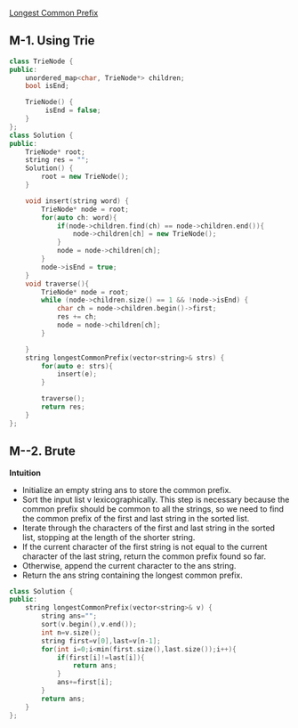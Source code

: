 [ Longest Common Prefix](https://leetcode.com/problems/longest-common-prefix/)

## M-1. Using Trie

```cpp
class TrieNode {
public:
    unordered_map<char, TrieNode*> children;
    bool isEnd;

    TrieNode() {
         isEnd = false;
    }
};
class Solution {
public:
    TrieNode* root;
    string res = "";
    Solution() {
        root = new TrieNode();
    }

    void insert(string word) {
        TrieNode* node = root;
        for(auto ch: word){
            if(node->children.find(ch) == node->children.end()){
                node->children[ch] = new TrieNode();
            }
            node = node->children[ch];
        }
        node->isEnd = true;
    }
    void traverse(){
        TrieNode* node = root;
        while (node->children.size() == 1 && !node->isEnd) {
            char ch = node->children.begin()->first;
            res += ch;
            node = node->children[ch];
        }

    }
    string longestCommonPrefix(vector<string>& strs) {
        for(auto e: strs){
            insert(e);
        }

        traverse();
        return res;
    }
};
```

## M--2. Brute

**Intuition**

-   Initialize an empty string ans to store the common prefix.
-   Sort the input list v lexicographically. This step is necessary because the common prefix should be common to all the strings, so we need to find the common prefix of the first and last string in the sorted list.
-   Iterate through the characters of the first and last string in the sorted list, stopping at the length of the shorter string.
-   If the current character of the first string is not equal to the current character of the last string, return the common prefix found so far.
-   Otherwise, append the current character to the ans string.
-   Return the ans string containing the longest common prefix.

```cpp
class Solution {
public:
    string longestCommonPrefix(vector<string>& v) {
        string ans="";
        sort(v.begin(),v.end());
        int n=v.size();
        string first=v[0],last=v[n-1];
        for(int i=0;i<min(first.size(),last.size());i++){
            if(first[i]!=last[i]){
                return ans;
            }
            ans+=first[i];
        }
        return ans;
    }
};
```
